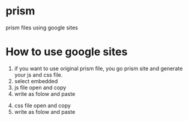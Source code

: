 # prism
prism files
using google sites
# How to use google sites
1. if you want to use original prism file, you go prism site and generate your js and css file.
2. select embedded
3. js file open and copy
4. write as folow and paste
<script type = "text/javascript">
---js file paste---
</script>
4. css file open and copy
5. write as folow and paste
<style type = "text/css">
---css file paste---
</style>
